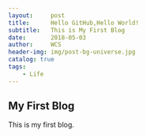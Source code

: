 ```yaml
---
layout:     post
title:      Hello GitHub,Hello World!
subtitle:   This is My First Blog
date:       2018-05-03
author:     WCS
header-img: img/post-bg-universe.jpg
catalog: true
tags:
    - Life
---
```


## My First Blog
This is my first blog.


